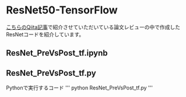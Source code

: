 # ResNet50-TensorFlow
[こちらのQiita記事](https://qiita.com/sokono-omae/items/aaef3fc54bee0c51e73b)で紹介させていただいている論文レビューの中で作成したResNetコードを紹介しています。

## ResNet_PreVsPost_tf.ipynb


## ResNet_PreVsPost_tf.py
Pythonで実行するコード
'''
python ResNet_PreVsPost_tf.py
'''
